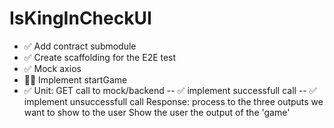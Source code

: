# IsKingInCheckUI

- ✅ Add contract submodule
- ✅ Create scaffolding for the E2E test
- ✅ Mock axios
- 🙋‍♂️ Implement startGame
- ✅ Unit: GET call to mock/backend
-- ✅ implement successfull call
-- ✅ implement unsuccessfull call
Response: process to the three outputs we want to show to the user
Show the user the output of the 'game' 
